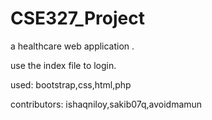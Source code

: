 # CSE327_Project

a healthcare web application .

use the index file to login.

used: bootstrap,css,html,php

contributors: ishaqniloy,sakib07q,avoidmamun
